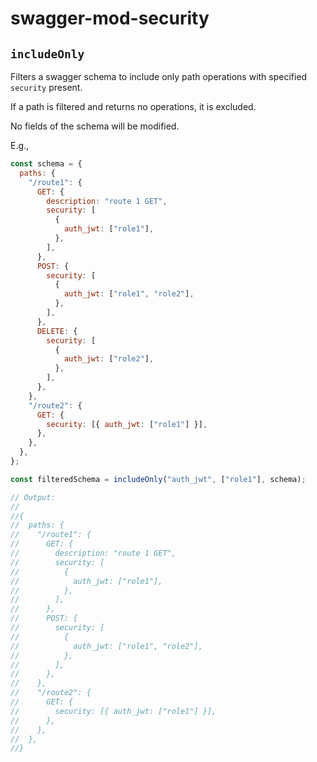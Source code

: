# swagger-mod-security

## `includeOnly`

Filters a swagger schema to include only path operations with specified `security` present.

If a path is filtered and returns no operations, it is excluded.

No fields of the schema will be modified.

E.g.,

```javascript
const schema = {
  paths: {
    "/route1": {
      GET: {
        description: "route 1 GET",
        security: [
          {
            auth_jwt: ["role1"],
          },
        ],
      },
      POST: {
        security: [
          {
            auth_jwt: ["role1", "role2"],
          },
        ],
      },
      DELETE: {
        security: [
          {
            auth_jwt: ["role2"],
          },
        ],
      },
    },
    "/route2": {
      GET: {
        security: [{ auth_jwt: ["role1"] }],
      },
    },
  },
};

const filteredSchema = includeOnly("auth_jwt", ["role1"], schema);

// Output:
//
//{
//  paths: {
//    "/route1": {
//      GET: {
//        description: "route 1 GET",
//        security: [
//          {
//            auth_jwt: ["role1"],
//          },
//        ],
//      },
//      POST: {
//        security: [
//          {
//            auth_jwt: ["role1", "role2"],
//          },
//        ],
//      },
//    },
//    "/route2": {
//      GET: {
//        security: [{ auth_jwt: ["role1"] }],
//      },
//    },
//  },
//}
```
